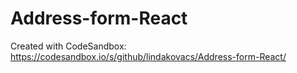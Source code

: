 # Address-form-React
Created with CodeSandbox: https://codesandbox.io/s/github/lindakovacs/Address-form-React/
